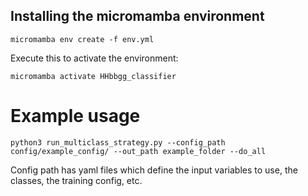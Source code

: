 

## Installing the micromamba environment

```
micromamba env create -f env.yml
```

Execute this to activate the environment:
```
micromamba activate HHbbgg_classifier
```

# Example usage

```
python3 run_multiclass_strategy.py --config_path config/example_config/ --out_path example_folder --do_all
```

Config path has yaml files which define the input variables to use, the classes, the training config, etc.